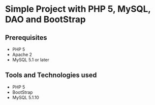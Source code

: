 # Simple Project with PHP 5, MySQL, DAO and BootStrap

## Prerequisites
- PHP 5
- Apache 2
- MySQL 5.1 or later

## Tools and Technologies used
- PHP 5
- BootStrap
- MySQL 5.1.10
